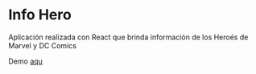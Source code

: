 # Info Hero

Aplicación realizada con React que brinda información de los Heroés de Marvel y DC Comics

Demo [aqu](https://infohero.netlify.app)
